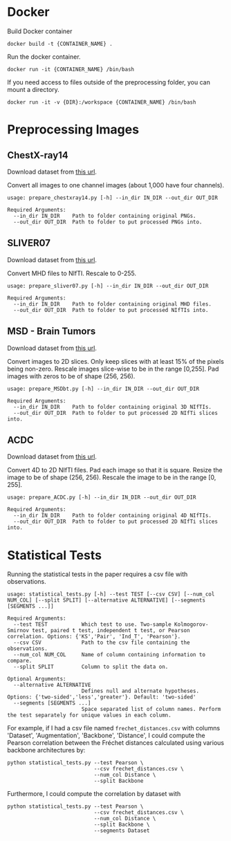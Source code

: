 # Docker

Build Docker container

```
docker build -t {CONTAINER_NAME} .
```

Run the docker container.

```
docker run -it {CONTAINER_NAME} /bin/bash
```

If you need access to files outside of the preprocessing folder, you can mount a directory.

```
docker run -it -v {DIR}:/workspace {CONTAINER_NAME} /bin/bash
```

# Preprocessing Images
## ChestX-ray14
Download dataset from [this url](https://nihcc.app.box.com/v/ChestXray-NIHCC/folder/37178474737).

Convert all images to one channel images (about 1,000 have four channels).
```
usage: prepare_chestxray14.py [-h] --in_dir IN_DIR --out_dir OUT_DIR

Required Arguments:
  --in_dir IN_DIR    Path to folder containing original PNGs.
  --out_dir OUT_DIR  Path to folder to put processed PNGs into.
```

## SLIVER07
Download dataset from [this url](https://sliver07.grand-challenge.org/).

Convert MHD files to NIfTI. Rescale to 0-255.
```
usage: prepare_sliver07.py [-h] --in_dir IN_DIR --out_dir OUT_DIR

Required Arguments:
  --in_dir IN_DIR    Path to folder containing original MHD files.
  --out_dir OUT_DIR  Path to folder to put processed NIfTIs into.
```

## MSD - Brain Tumors

Download dataset from [this url](drive.google.com/drive/folders/1HqEgzS8BV2c7xYNrZdEAnrHk7osJJ--2).

Convert images to 2D slices. Only keep slices with at least 15% of the pixels being non-zero. Rescale images slice-wise to be in the range [0,255]. Pad images with zeros to be of shape (256, 256). 
```
usage: prepare_MSDbt.py [-h] --in_dir IN_DIR --out_dir OUT_DIR

Required Arguments:
  --in_dir IN_DIR    Path to folder containing original 3D NIfTIs.
  --out_dir OUT_DIR  Path to folder to put processed 2D NIfTi slices into.
```

## ACDC

Download dataset from [this url](creatis.insa-lyon.fr/Challenge/acdc/databases.html).

Convert 4D to 2D NIfTI files. Pad each image so that it is square. Resize the image to be of shape (256, 256). Rescale the image to be in the range [0, 255].
```
usage: prepare_ACDC.py [-h] --in_dir IN_DIR --out_dir OUT_DIR

Required Arguments:
  --in_dir IN_DIR    Path to folder containing original 4D NIfTIs.
  --out_dir OUT_DIR  Path to folder to put processed 2D NIfTi slices into.
```

# Statistical Tests

Running the statistical tests in the paper requires a csv file with observations. 

```
usage: statistical_tests.py [-h] --test TEST [--csv CSV] [--num_col NUM_COL] [--split SPLIT] [--alternative ALTERNATIVE] [--segments [SEGMENTS ...]]

Required Arguments:
  --test TEST           Which test to use. Two-sample Kolmogorov-Smirnov test, paired t test, independent t test, or Pearson correlation. Options: {'KS','Pair', 'Ind_T', 'Pearson'}.
  --csv CSV             Path to the csv file containing the observations.
  --num_col NUM_COL     Name of column containing information to compare.
  --split SPLIT         Column to split the data on.

Optional Arguments:
  --alternative ALTERNATIVE
                        Defines null and alternate hypotheses. Options: {'two-sided','less','greater'}. Default: 'two-sided'
  --segments [SEGMENTS ...]
                        Space separated list of column names. Perform the test separately for unique values in each column.
```

For example, if I had a csv file named `frechet_distances.csv` with columns 'Dataset', 'Augmentation', 'Backbone', 'Distance', I could compute the Pearson correlation between the Fréchet distances calculated using various backbone architectures by:
```
python statistical_tests.py --test Pearson \
                            --csv frechet_distances.csv \
                            --num_col Distance \
                            --split Backbone
```

Furthermore, I could compute the correlation by dataset with
```
python statistical_tests.py --test Pearson \
                            --csv frechet_distances.csv \
                            --num_col Distance \
                            --split Backbone \
                            --segments Dataset
```
